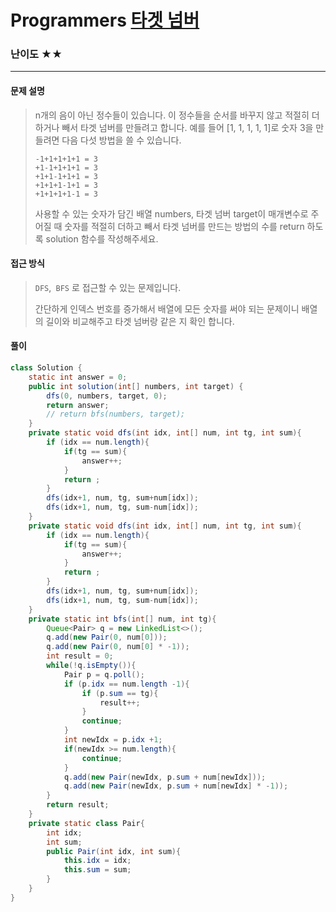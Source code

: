 # Programmers [타겟 넘버](https://school.programmers.co.kr/learn/courses/30/lessons/43165)

### 난이도 ★★

---

#### 문제 설명

> n개의 음이 아닌 정수들이 있습니다. 이 정수들을 순서를 바꾸지 않고 적절히 더하거나 빼서 타겟 넘버를 만들려고 합니다. 예를 들어 [1, 1, 1, 1, 1]로 숫자 3을 만들려면 다음 다섯 방법을 쓸 수 있습니다.
>
> ```
> -1+1+1+1+1 = 3
> +1-1+1+1+1 = 3
> +1+1-1+1+1 = 3
> +1+1+1-1+1 = 3
> +1+1+1+1-1 = 3
> ```
>
> 사용할 수 있는 숫자가 담긴 배열 numbers, 타겟 넘버 target이 매개변수로 주어질 때 숫자를 적절히 더하고 빼서 타겟 넘버를 만드는 방법의 수를 return 하도록 solution 함수를 작성해주세요.

#### 접근 방식

> `DFS`,` BFS` 로 접근할 수 있는 문제입니다.
>
> 간단하게 인덱스 번호를 증가해서 배열에 모든 숫자를 써야 되는 문제이니 배열의 길이와 비교해주고 타겟 넘버랑 같은 지 확인 합니다.

#### 풀이

```java
class Solution {
    static int answer = 0;
    public int solution(int[] numbers, int target) {
        dfs(0, numbers, target, 0);
        return answer;
        // return bfs(numbers, target);
    }
    private static void dfs(int idx, int[] num, int tg, int sum){
        if (idx == num.length){
            if(tg == sum){
                answer++;
            }
            return ;
        }
        dfs(idx+1, num, tg, sum+num[idx]);
        dfs(idx+1, num, tg, sum-num[idx]);
    }
    private static void dfs(int idx, int[] num, int tg, int sum){
        if (idx == num.length){
            if(tg == sum){
                answer++;
            }
            return ;
        }
        dfs(idx+1, num, tg, sum+num[idx]);
        dfs(idx+1, num, tg, sum-num[idx]);
    }
    private static int bfs(int[] num, int tg){
        Queue<Pair> q = new LinkedList<>();
        q.add(new Pair(0, num[0]));
        q.add(new Pair(0, num[0] * -1));
        int result = 0;
        while(!q.isEmpty()){
            Pair p = q.poll();
            if (p.idx == num.length -1){
                if (p.sum == tg){
                    result++;
                }
                continue;
            }
            int newIdx = p.idx +1;
            if(newIdx >= num.length){
                continue;
            }
            q.add(new Pair(newIdx, p.sum + num[newIdx]));
            q.add(new Pair(newIdx, p.sum + num[newIdx] * -1));
        }
        return result;
    }
    private static class Pair{
        int idx;
        int sum;
        public Pair(int idx, int sum){
            this.idx = idx;
            this.sum = sum;
        }
    }
}
```

